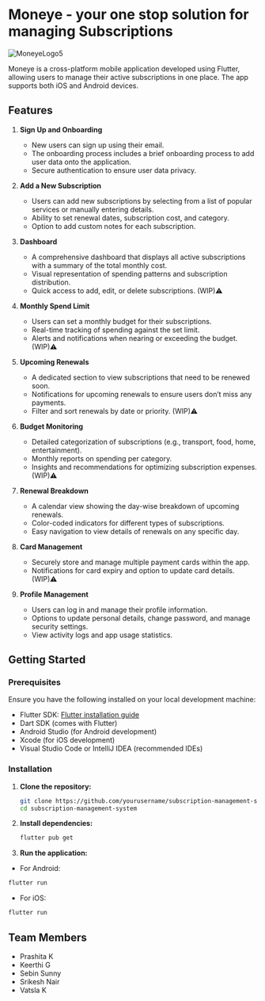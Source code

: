 # Moneye - your one stop solution for managing Subscriptions

![MoneyeLogo5](https://github.com/PrashitaK/SPMAssignment/assets/119055040/e78b11b2-e4a7-4b5a-8a62-00c954cf6d11)


Moneye is a cross-platform mobile application developed using Flutter, allowing users to manage their active subscriptions in one place. The app supports both iOS and Android devices.

## Features

1. **Sign Up and Onboarding**
   - New users can sign up using their email.
   - The onboarding process includes a brief onboarding process to add user data onto the application.
   - Secure authentication to ensure user data privacy.

2. **Add a New Subscription**
   - Users can add new subscriptions by selecting from a list of popular services or manually entering details.
   - Ability to set renewal dates, subscription cost, and category.
   - Option to add custom notes for each subscription.

3. **Dashboard**
   - A comprehensive dashboard that displays all active subscriptions with a summary of the total monthly cost.
   - Visual representation of spending patterns and subscription distribution.
   - Quick access to add, edit, or delete subscriptions. (WIP)⚠️

4. **Monthly Spend Limit**
   - Users can set a monthly budget for their subscriptions.
   - Real-time tracking of spending against the set limit.
   - Alerts and notifications when nearing or exceeding the budget. (WIP)⚠️

5. **Upcoming Renewals**
   - A dedicated section to view subscriptions that need to be renewed soon.
   - Notifications for upcoming renewals to ensure users don’t miss any payments.
   - Filter and sort renewals by date or priority. (WIP)⚠️

6. **Budget Monitoring**
   - Detailed categorization of subscriptions (e.g., transport, food, home, entertainment).
   - Monthly reports on spending per category.
   - Insights and recommendations for optimizing subscription expenses. (WIP)⚠️

7. **Renewal Breakdown**
   - A calendar view showing the day-wise breakdown of upcoming renewals.
   - Color-coded indicators for different types of subscriptions.
   - Easy navigation to view details of renewals on any specific day.

8. **Card Management**
   - Securely store and manage multiple payment cards within the app. 
   - Notifications for card expiry and option to update card details. (WIP)⚠

9. **Profile Management**
   - Users can log in and manage their profile information.
   - Options to update personal details, change password, and manage security settings.
   - View activity logs and app usage statistics.

## Getting Started

### Prerequisites

Ensure you have the following installed on your local development machine:

- Flutter SDK: [Flutter installation guide](https://flutter.dev/docs/get-started/install)
- Dart SDK (comes with Flutter)
- Android Studio (for Android development)
- Xcode (for iOS development)
- Visual Studio Code or IntelliJ IDEA (recommended IDEs)

### Installation

1. **Clone the repository:**

   ```bash
   git clone https://github.com/yourusername/subscription-management-system.git
   cd subscription-management-system
   ```
2. **Install dependencies:**

   ```bash
   flutter pub get
   ```
3. **Run the application:**

- For Android:

```bash
flutter run
```
- For iOS:

```bash
flutter run
```

## Team Members
- Prashita K
- Keerthi G
- Sebin Sunny
- Srikesh Nair
- Vatsla K
